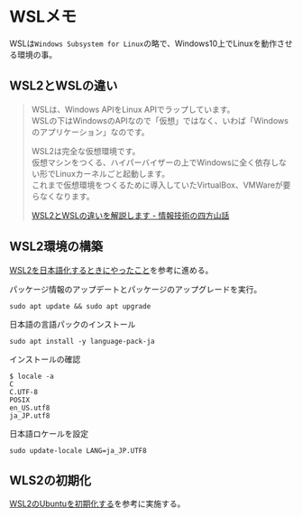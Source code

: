 # WSLメモ

WSLは`Windows Subsystem for Linux`の略で、Windows10上でLinuxを動作させる環境の事。

## WSL2とWSLの違い

> WSLは、Windows APIをLinux APIでラップしています。  
> WSLの下はWindowsのAPIなので「仮想」ではなく、いわば「Windowsのアプリケーション」なのです。  
>
> WSL2は完全な仮想環境です。  
> 仮想マシンをつくる、ハイパーバイザーの上でWindowsに全く依存しない形でLinuxカーネルごと起動します。  
> これまで仮想環境をつくるために導入していたVirtualBox、VMWareが要らなくなります。
>
> [WSL2とWSLの違いを解説します \- 情報技術の四方山話](https://blog.goo.ne.jp/takuminews/e/d89a8c8151fbc276333fe4ba2f6680f2)

## WSL2環境の構築

[WSL2を日本語化するときにやったこと](https://zenn.dev/ryuu/articles/wsl2-locale-jp)を参考に進める。

パッケージ情報のアップデートとパッケージのアップグレードを実行。

```
sudo apt update && sudo apt upgrade
```

日本語の言語パックのインストール

```
sudo apt install -y language-pack-ja
```

インストールの確認

```
$ locale -a
C
C.UTF-8
POSIX
en_US.utf8
ja_JP.utf8
```

日本語ロケールを設定

```
sudo update-locale LANG=ja_JP.UTF8
```

## WLS2の初期化

[WSL2のUbuntuを初期化する](https://zenn.dev/kawacdev/articles/3de7892fd13df3)を参考に実施する。